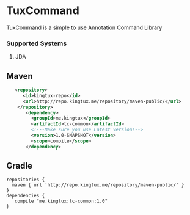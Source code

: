 # TuxCommand
TuxCommand is a simple to use Annotation Command Library

### Supported Systems
1. JDA


## Maven
```xml
   <repository>
      <id>kingtux-repo</id>
      <url>http://repo.kingtux.me/repository/maven-public/</url>
    </repository>
       <dependency>
         <groupId>me.kingtux</groupId>
         <artifactId>tc-common</artifactId>
         <!---Make sure you use Latest Version!-->
         <version>1.0-SNAPSHOT</version>
         <scope>compile</scope>
       </dependency>
```
## Gradle
```
repositories {
  maven { url 'http://repo.kingtux.me/repository/maven-public/' }
}
dependencies {
   compile "me.kingtux:tc-common:1.0"
}
```
